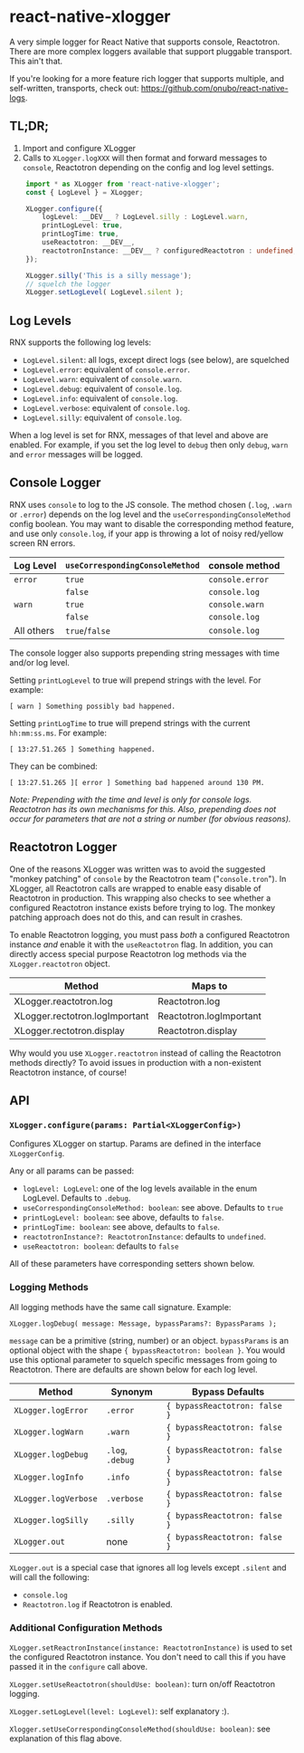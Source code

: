 # react-native-xlogger
A very simple logger for React Native that supports console, Reactotron. There are more complex loggers 
available that support pluggable transport. This ain't that.

If you're looking for a more feature rich logger that supports multiple, and self-written, transports, check out: 
https://github.com/onubo/react-native-logs.

## TL;DR;

1. Import and configure XLogger
2. Calls to `XLogger.logXXX` will then format and forward messages to `console`, Reactotron depending on the 
config and log level settings.
   
```typescript
    import * as XLogger from 'react-native-xlogger';
    const { LogLevel } = XLogger;

    XLogger.configure({
        logLevel: __DEV__ ? LogLevel.silly : LogLevel.warn,
        printLogLevel: true,
        printLogTime: true,
        useReactotron: __DEV__,
        reactotronInstance: __DEV__ ? configuredReactotron : undefined,
    });

    XLogger.silly('This is a silly message');
    // squelch the logger
    XLogger.setLogLevel( LogLevel.silent );
```

## Log Levels

RNX supports the following log levels:
- `LogLevel.silent`: all logs, except direct logs (see below), are squelched 
- `LogLevel.error`: equivalent of `console.error`. 
- `LogLevel.warn`: equivalent of `console.warn`.
- `LogLevel.debug`: equivalent of `console.log`.
- `LogLevel.info`: equivalent of `console.log`. 
- `LogLevel.verbose`: equivalent of `console.log`.
- `LogLevel.silly`: equivalent of `console.log`.

When a log level is set for RNX, messages of that level and above are enabled. For example, if you set the
log level to `debug` then only `debug`, `warn` and `error` messages will be logged.

## Console Logger

RNX uses `console` to log to the JS console. The method chosen (`.log`, `.warn` or `.error`) depends on the log level 
and the `useCorrespondingConsoleMethod` config boolean. You may want to disable the corresponding method feature,
and use only `console.log`, if your app is throwing a lot of noisy red/yellow screen RN errors.

| Log Level  | `useCorrespondingConsoleMethod` | console method  |
|------------|---------------------------------|-----------------|
| `error`    | `true`                          | `console.error` |
|            | `false`                         | `console.log`   |
| `warn`     | `true`                          | `console.warn`  |
|            | `false`                         | `console.log`   |
| All others | `true`/`false`                  | `console.log`   |

The console logger also supports prepending string messages with time and/or log level.

Setting `printLogLevel` to true will prepend strings with the level. For example:

    [ warn ] Something possibly bad happened.

Setting `printLogTime` to true will prepend strings with the current `hh:mm:ss.ms`. For example:

    [ 13:27.51.265 ] Something happened.

They can be combined:

    [ 13:27.51.265 ][ error ] Something bad happened around 130 PM.

*Note: Prepending with the time and level is only for console logs. Reactotron has its own mechanisms 
for this. Also, prepending does not occur for parameters that are not a string or number (for obvious reasons).*

## Reactotron Logger

One of the reasons XLogger was written was to avoid the suggested "monkey patching" of `console` by the
Reactotron team ("`console.tron`"). In XLogger, all Reactotron calls are wrapped to enable easy disable of Reactotron
in production. This wrapping also checks to see whether a configured Reactotron instance exists before trying to
log. The monkey patching approach does not do this, and can result in crashes.

To enable Reactotron logging, you must pass *both* a configured Reactotron instance *and* enable it with the `useReactotron` 
flag. In addition, you can directly access special purpose Reactotron log methods via the `XLogger.reactotron` object.

| Method                            | Maps to                              |
|-----------------------------------|--------------------------------------|
| XLogger.reactotron.log            |  Reactotron.log                      |
| XLogger.rectotron.logImportant    |  Reactotron.logImportant             |
| XLogger.rectotron.display         |  Reactotron.display                  |

Why would you use `XLogger.reactotron` instead of calling the Reactotron methods directly? To avoid issues in 
production with a non-existent Reactotron instance, of course!

## API

### `XLogger.configure(params: Partial<XLoggerConfig>)`
Configures XLogger on startup. Params are defined in the interface `XLoggerConfig`. 
  
Any or all params can be passed:

- `logLevel: LogLevel`: one of the log levels available in the enum LogLevel. Defaults to `.debug`.
- `useCorrespondingConsoleMethod: boolean`: see above. Defaults to `true`
- `printLogLevel: boolean`: see above, defaults to `false`.
- `printLogTime: boolean`: see above, defaults to `false`.
- `reactotronInstance?: ReactotronInstance`: defaults to `undefined`.
- `useReactotron: boolean`: defaults to `false`

All of these parameters have corresponding setters shown below.

### Logging Methods

All logging methods have the same call signature. Example:

    XLogger.logDebug( message: Message, bypassParams?: BypassParams );

`message` can be a primitive (string, number) or an object.
`bypassParams` is an optional object with the shape `{ bypassReactotron: boolean }`. You would use this
optional parameter to squelch specific messages from going to Reactotron. There are defaults are shown
below for each log level.

| Method               | Synonym          | Bypass Defaults               |
|----------------------|------------------|-------------------------------|
| `XLogger.logError`   | `.error`         | `{ bypassReactotron: false }` |
| `XLogger.logWarn`    | `.warn`          | `{ bypassReactotron: false }` |
| `XLogger.logDebug`   | `.log`, `.debug` | `{ bypassReactotron: false }` |
| `XLogger.logInfo`    | `.info`          | `{ bypassReactotron: false }` |
| `XLogger.logVerbose` | `.verbose`       | `{ bypassReactotron: false }` |
| `XLogger.logSilly`   | `.silly  `       | `{ bypassReactotron: false }` |
| `XLogger.out`        | none             | `{ bypassReactotron: false }` |

`XLogger.out` is a special case that ignores all log levels except `.silent` and will call the following:
- `console.log`
- `Reactotron.log` if Reactotron is enabled.

### Additional Configuration Methods

`XLogger.setReactronInstance(instance: ReactotronInstance)` is used to set the configured Reactotron instance. You don't need to
call this if you have passed it in the `configure` call above.

`XLogger.setUseReactotron(shouldUse: boolean)`: turn on/off Reactotron logging.

`XLogger.setLogLevel(level: LogLevel)`: self explanatory :).

`Xlogger.setUseCorrespondingConsoleMethod(shouldUse: boolean)`: see explanation of this flag above.



